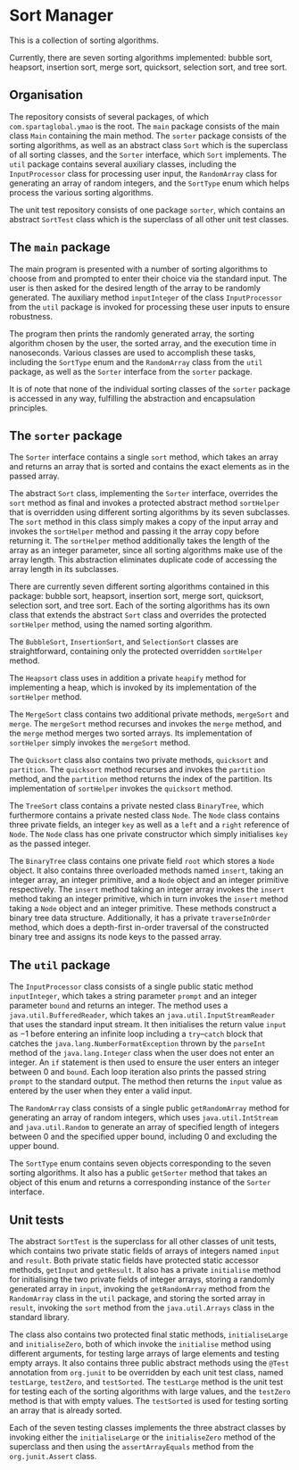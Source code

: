 # Sort Manager

This is a collection of sorting algorithms.

Currently, there are seven sorting algorithms implemented: bubble sort,
heapsort, insertion sort, merge sort, quicksort, selection sort, and tree sort.

## Organisation

The repository consists of several packages, of which `com.spartaglobal.ymao` is
the root. The `main` package consists of the main class `Main` containing the
main method. The `sorter` package consists of the sorting algorithms, as well as
an abstract class `Sort` which is the superclass of all sorting classes, and
the `Sorter` interface, which `Sort` implements. The `util` package contains
several auxiliary classes, including the `InputProcessor` class for processing
user input, the `RandomArray` class for generating an array of random integers,
and the `SortType` enum which helps process the various sorting algorithms.

The unit test repository consists of one package `sorter`, which contains an
abstract `SortTest` class which is the superclass of all other unit test
classes.

## The `main` package

The main program is presented with a number of sorting algorithms to choose from
and prompted to enter their choice via the standard input. The user is then
asked for the desired length of the array to be randomly generated. The
auxiliary method `inputInteger` of the class `InputProcessor` from the `util`
package is invoked for processing these user inputs to ensure robustness.

The program then prints the randomly generated array, the sorting algorithm
chosen by the user, the sorted array, and the execution time in nanoseconds.
Various classes are used to accomplish these tasks, including the `SortType`
enum and the `RandomArray` class from the `util` package, as well as
the `Sorter` interface from the `sorter` package.

It is of note that none of the individual sorting classes of the `sorter`
package is accessed in any way, fulfilling the abstraction and encapsulation
principles.

## The `sorter` package

The `Sorter` interface contains a single `sort` method, which takes an array and
returns an array that is sorted and contains the exact elements as in the passed
array.

The abstract `Sort` class, implementing the `Sorter` interface, overrides
the `sort` method as final and invokes a protected abstract method `sortHelper`
that is overridden using different sorting algorithms by its seven subclasses.
The `sort` method in this class simply makes a copy of the input array and
invokes the `sortHelper` method and passing it the array copy before returning
it. The `sortHelper` method additionally takes the length of the array as an
integer parameter, since all sorting algorithms make use of the array length.
This abstraction eliminates duplicate code of accessing the array length in its
subclasses.

There are currently seven different sorting algorithms contained in this
package: bubble sort, heapsort, insertion sort, merge sort, quicksort, selection
sort, and tree sort. Each of the sorting algorithms has its own class that
extends the abstract `Sort` class and overrides the protected `sortHelper`
method, using the named sorting algorithm.

The `BubbleSort`, `InsertionSort`, and `SelectionSort` classes are
straightforward, containing only the protected overridden `sortHelper` method.

The `Heapsort` class uses in addition a private `heapify` method for
implementing a heap, which is invoked by its implementation of the `sortHelper`
method.

The `MergeSort` class contains two additional private methods, `mergeSort`
and `merge`. The `mergeSort` method recurses and invokes the `merge` method, and
the `merge` method merges two sorted arrays. Its implementation of `sortHelper`
simply invokes the `mergeSort` method.

The `Quicksort` class also contains two private methods, `quicksort`
and `partition`. The `quicksort` method recurses and invokes the `partition`
method, and the `partition` method returns the index of the partition. Its
implementation of `sortHelper` invokes the `quicksort` method.

The `TreeSort` class contains a private nested class `BinaryTree`, which
furthermore contains a private nested class `Node`. The `Node` class contains
three private fields, an integer `key` as well as a `left` and a `right`
reference of `Node`. The `Node` class has one private constructor which simply
initialises `key` as the passed integer.

The `BinaryTree` class contains one private field `root` which stores a `Node`
object. It also contains three overloaded methods named `insert`, taking an
integer array, an integer primitive, and a `Node` object and an integer
primitive respectively. The `insert` method taking an integer array invokes
the `insert` method taking an integer primitive, which in turn invokes
the `insert` method taking a `Node` object and an integer primitive. These
methods construct a binary tree data structure. Additionally, it has a
private `traverseInOrder` method, which does a depth-first in-order traversal of
the constructed binary tree and assigns its node keys to the passed array.

## The `util` package

The `InputProcessor` class consists of a single public static
method `inputInteger`, which takes a string parameter `prompt` and an integer
parameter `bound` and returns an integer. The method uses
a `java.util.BufferedReader`, which takes an `java.util.InputStreamReader` that
uses the standard input stream. It then initialises the return value `input` as
$-1$ before entering an infinite loop including a `try`&#8211;`catch` block that
catches the `java.lang.NumberFormatException` thrown by the `parseInt` method of
the `java.lang.Integer` class when the user does not enter an integer. An `if`
statement is then used to ensure the user enters an integer between $0$
and `bound`. Each loop iteration also prints the passed string `prompt` to the
standard output. The method then returns the `input` value as entered by the
user when they enter a valid input.

The `RandomArray` class consists of a single public `getRandomArray` method for
generating an array of random integers, which uses `java.util.IntStream`
and `java.util.Random` to generate an array of specified length of integers
between $0$ and the specified upper bound, including $0$ and excluding the upper
bound.

The `SortType` enum contains seven objects corresponding to the seven sorting
algorithms. It also has a public `getSorter` method that takes an object of this
enum and returns a corresponding instance of the `Sorter` interface.

## Unit tests

The abstract `SortTest` is the superclass for all other classes of unit tests,
which contains two private static fields of arrays of integers named `input`
and `result`. Both private static fields have protected static accessor
methods, `getInput` and `getResult`. It also has a private `initialise` method
for initialising the two private fields of integer arrays, storing a randomly
generated array in `input`, invoking the `getRandomArray` method from
the `RandomArray` class in the `util` package, and storing the sorted array
in `result`, invoking the `sort` method from the `java.util.Arrays` class in the
standard library.

The class also contains two protected final static methods, `initialiseLarge`
and `initialiseZero`, both of which invoke the `initialise` method using
different arguments, for testing large arrays of large elements and testing
empty arrays. It also contains three public abstract methods using the `@Test`
annotation from `org.junit` to be overridden by each unit test class,
named `testLarge`, `testZero`, and `testSorted`. The `testLarge` method is the
unit test for testing each of the sorting algorithms with large values, and the
`testZero` method is that with empty values. The `testSorted` is used for
testing sorting an array that is already sorted.

Each of the seven testing classes implements the three abstract classes by
invoking either the `initialiseLarge` or the `initialiseZero` method of the
superclass and then using the `assertArrayEquals` method from
the `org.junit.Assert` class.
